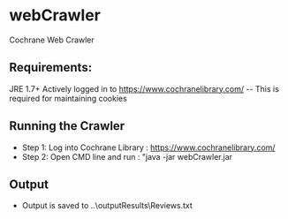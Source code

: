 # webCrawler
Cochrane Web Crawler

## Requirements:
JRE 1.7+
Actively logged in to https://www.cochranelibrary.com/ -- This is required for maintaining cookies


## Running the Crawler

 * Step 1:  Log into Cochrane Library : https://www.cochranelibrary.com/
 * Step 2: Open CMD line and run : "java -jar webCrawler.jar
 
## Output
 * Output is saved to ..\outputResults\Reviews.txt
